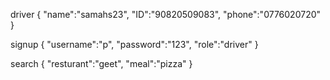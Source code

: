 
driver
{
    "name":"samahs23",
    "ID":"90820509083",
    "phone":"0776020720"
}

signup
{
 "username":"p",
    "password":"123",
    "role":"driver"
}

search
{
     "resturant":"geet",
"meal":"pizza"
}